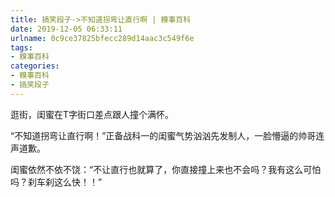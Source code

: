 ```yaml
---
title: 搞笑段子->不知道拐弯让直行啊 | 糗事百科
date: 2019-12-05 06:33:11
urlname: 0c9ce37825bfecc289d14aac3c549f6e
tags: 
- 糗事百科
categories:
- 糗事百科
- 搞笑段子
---
```

逛街，闺蜜在T字街口差点跟人撞个满怀。

“不知道拐弯让直行啊！”正备战科一的闺蜜气势汹汹先发制人，一脸懵逼的帅哥连声道歉。

闺蜜依然不依不饶：“不让直行也就算了，你直接撞上来也不会吗？我有这么可怕吗？刹车刹这么快！！”


